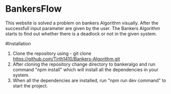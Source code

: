 # BankersFlow
This website is solved a problem on bankers Algorithm visually. After the successfull input parameter are given by the user. The Bankers Algorithm starts to find out whether there is a deadlock or not in the given system.

#Installation

1. Clone the repository using - git clone https://github.com/Tirth1410/Bankers-Algorithm.git
2. After cloning the repository change directory to bankeralgo and run command "npm install" which will install all the dependencies in your system.
3. When all the dependencies are installed, run "npm run dev command" to start the project.

